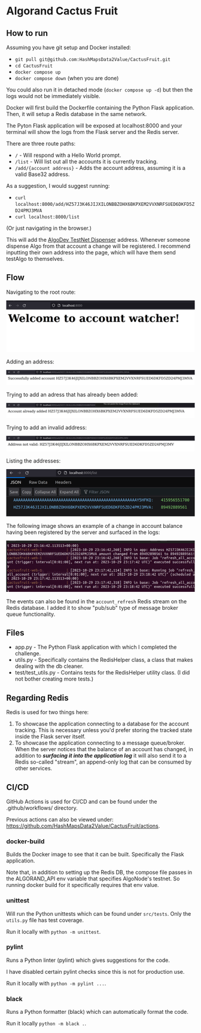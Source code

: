 # Algorand Cactus Fruit

## How to run

Assuming you have git setup and Docker installed:

- `git pull git@github.com:HashMapsData2Value/CactusFruit.git`
- `cd CactusFruit`
- `docker compose up`
- `docker compose down` (when you are done)

You could also run it in detached mode (`docker compose up -d`) but then the logs would not be immediately visible.

Docker will first build the Dockerfile containing the Python Flask application. Then, it will setup a Redis database in the same network.

The Pyton Flask application will be exposed at localhost:8000 and your terminal will show the logs from the Flask server and the Redis server.

There are three route paths:

- `/` - Will respond with a Hello World prompt.
- `/list` - Will list out all the accounts it is currently tracking.
- `/add/{account address}` - Adds the account address, assuming it is a valid Base32 address.

As a suggestion, I would suggest running:

- `curl localhost:8000/add/HZ57J3K46JIJXILONBBZOHX6BKPXEM2VVXNRFSUED6DKFD5ZD24PMJ3MVA`
- `curl localhost:8000/list`

(Or just navigating in the browser.)

This will add the [AlgoDev TestNet Dispenser](https://dispenser.testnet.aws.algodev.network/) address. Whenever someone dispense Algo from that account a change will be registered. I recommend inputting their own address into the page, which will have them send testAlgo to themselves.

## Flow

Navigating to the root route:

![Hello World!](https://github.com/HashMapsData2Value/CactusFruit/blob/main/docs/hello_world.png?raw=true)

Adding an address:

![Successfully adding an address.](https://github.com/HashMapsData2Value/CactusFruit/blob/main/docs/success_add.png?raw=true)

Trying to add an adress that has already been added:

![Trying to add an address that already has been added.](https://github.com/HashMapsData2Value/CactusFruit/blob/main/docs/repeat_add.png?raw=true)

Trying to add an invalid address:

![Trying to add an invalid address.](https://github.com/HashMapsData2Value/CactusFruit/blob/main/docs/bad_address.png?raw=true)

Listing the addresses:

![Listing the addresses](https://github.com/HashMapsData2Value/CactusFruit/blob/main/docs/list_addresses.png?raw=true)

The following image shows an example of a change in account balance having been registered by the server and surfaced in the logs:

![Screenshot of the application logs showing a change in the account balance of a tracked account.](https://github.com/HashMapsData2Value/CactusFruit/blob/main/docs/logs_event.png?raw=true)

The events can also be found in the `account_refresh` Redis stream on the Redis database. I added it to show "pub/sub" type of message broker queue functionality.

## Files
- app.py - The Python Flask application with which I completed the challenge.
- utils.py - Specifically contains the RedisHelper class, a class that makes dealing with the db cleaner. 
- test/test_utils.py - Contains tests for the RedisHelper utility class. (I did not bother creating more tests.)

## Regarding Redis

Redis is used for two things here:
1) To showcase the application connecting to a database for the account tracking. This is necessary unless you'd prefer storing the tracked state inside the Flask server itself.
2) To showcase the application connecting to a message queue/broker. When the server notices that the balance of an account has changed, in addition to ***surfacing it into the application log*** it will also send it to a Redis so-called "stream", an append-only log that can be consumed by other services.


## CI/CD

GitHub Actions is used for CI/CD and can be found under the .github/workflows/ directory.

Previous actions can also be viewed under: https://github.com/HashMapsData2Value/CactusFruit/actions.

### docker-build

Builds the Docker image to see that it can be built. Specifically the Flask application.

Note that, in addition to setting up the Redis DB, the compose file passes in the ALGORAND_API env variable that specifies AlgoNode's testnet. So running docker build for it specifically requires that env value.

### unittest

Will run the Python unittests which can be found under `src/tests`. Only the `utils.py` file has test coverage.

Run it locally with `python -m unittest`.

### pylint

Runs a Python linter (pylint) which gives suggestions for the code.

I have disabled certain pylint checks since this is not for production use.

Run it locally with `python -m pylint ...`.

### black

Runs a Python formatter (black) which can automatically format the code.

Run it locally `python -m black .`.